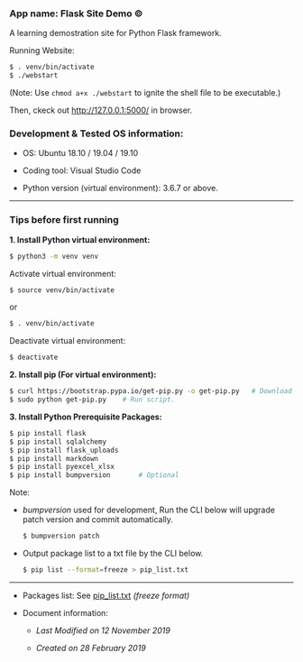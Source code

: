 ### App name: Flask Site Demo &copy;

A learning demostration site for Python Flask framework.

Running Website:

```bash
$ . venv/bin/activate
$ ./webstart
```

(Note: Use `chmod a+x ./webstart` to ignite the shell file to be executable.)

Then, ckeck out http://127.0.0.1:5000/ in browser.



### Development & Tested OS information:

- OS: Ubuntu 18.10 / 19.04 / 19.10

- Coding tool: Visual Studio Code

- Python version (virtual environment): 3.6.7 or above.



***



### Tips before first running


**1. Install Python virtual environment:**

```bash
$ python3 -m venv venv
```

Activate virtual environment:

```bash
$ source venv/bin/activate
```
or 
```bash
$ . venv/bin/activate
```

Deactivate virtual environment:

```bash
$ deactivate
```


**2. Install pip (For virtual environment):**

```bash
$ curl https://bootstrap.pypa.io/get-pip.py -o get-pip.py   # Download installation script.
$ sudo python get-pip.py    # Run script.

```


**3. Install Python Prerequisite Packages:** 

```bash
$ pip install flask
$ pip install sqlalchemy
$ pip install flask_uploads
$ pip install markdown
$ pip install pyexcel_xlsx
$ pip install bumpversion       # Optional
```


Note: 

- *bumpversion* used for development, Run the CLI below will upgrade patch version and commit automatically.

    ```bash
    $ bumpversion patch
    ```

- Output package list to a txt file by the CLI below.

    ```bash
    $ pip list --format=freeze > pip_list.txt
    ```



***



- Packages list: See [pip_list.txt](pip_list.txt) *(freeze format)*

- Document information:

    - *Last Modified on 12 November 2019*

    - *Created on 28 February 2019*
